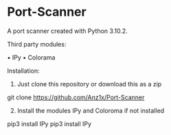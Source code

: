 # Port-Scanner
A port scanner created with Python 3.10.2.

Third party modules:

  • IPy
  • Colorama

Installation:

1. Just clone this repository or download this as a zip
  
  git clone https://github.com/Anz1x/Port-Scanner

2. Install the modules IPy and Coloroma if not installed

  pip3 install IPy
  pip3 install IPy  
